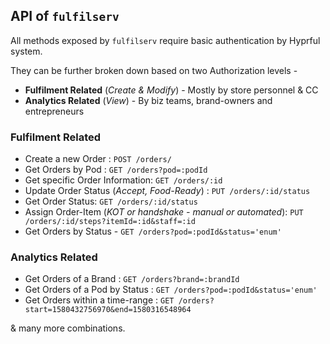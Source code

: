 ## API of ```fulfilserv```

All methods exposed by ```fulfilserv``` require basic authentication by Hyprful system. 

They can be further broken down based on two Authorization levels - 

* **Fulfilment Related** (*Create & Modify*) - Mostly by store personnel & CC
* **Analytics Related** (*View*) - By biz teams, brand-owners and entrepreneurs

### Fulfilment Related

* Create a new Order : `POST /orders/`
* Get Orders by Pod : `GET /orders?pod=:podId`
* Get specific Order Information: `GET /orders/:id`
* Update Order Status (*Accept, Food-Ready*) : `PUT /orders/:id/status`
* Get Order Status: `GET /orders/:id/status`
* Assign Order-Item (*KOT or handshake - manual or automated*): `PUT /orders/:id/steps?itemId=:id&staff=:id`
* Get Orders by Status - `GET /orders?pod=:podId&status='enum'`

### Analytics Related

* Get Orders of a Brand : `GET /orders?brand=:brandId`
* Get Orders of a Pod by Status : `GET /orders?pod=:podId&status='enum'`
* Get Orders within a time-range : `GET /orders?start=1580432756970&end=1580316548964`

& many more combinations.
